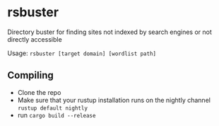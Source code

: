 # rsbuster
Directory buster for finding sites not indexed by search engines or not directly accessible

Usage: `rsbuster [target domain] [wordlist path]`

## Compiling
- Clone the repo
- Make sure that your rustup installation runs on the nightly channel `rustup default nightly`
- run `cargo build --release`
